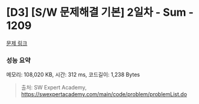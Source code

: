 # [D3] [S/W 문제해결 기본] 2일차 - Sum - 1209 

[문제 링크](https://swexpertacademy.com/main/code/problem/problemDetail.do?contestProbId=AV13_BWKACUCFAYh) 

### 성능 요약

메모리: 108,020 KB, 시간: 312 ms, 코드길이: 1,238 Bytes



> 출처: SW Expert Academy, https://swexpertacademy.com/main/code/problem/problemList.do